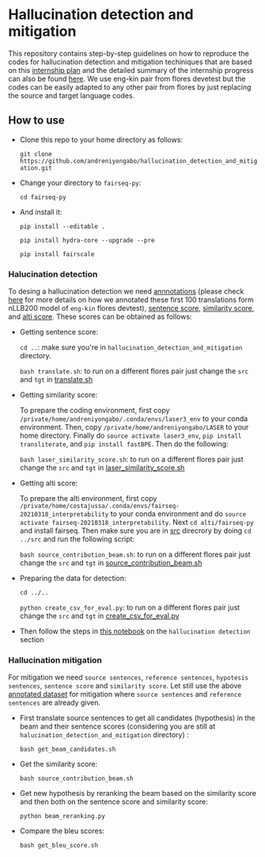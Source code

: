 # Hallucination detection and mitigation
This repository contains step-by-step guidelines on how to reproduce the codes for hallucination detection and mitigation techiniques that are based on this [internship plan](https://docs.google.com/document/d/1VGA763JBhVghCJYH2LNtkqBc3Wg9Msl4E_SLXV8ZtXA/edit) and the detailed summary of the internship progress can also be found [here](https://docs.google.com/document/d/1gg0HHv-YTs-MRpxZrei0oECJih0tg4129-9p721cONs/edit#). We use eng-kin pair from flores devetest but the codes can be easily adapted to any other pair from flores by just replacing the source and target language codes.

## How to use
- Clone this repo to your home directory as follows:
  
  `git clone https://github.com/andreniyongabo/hallucination_detection_and_mitigation.git`
- Change your directory to `fairseq-py`:
  
  `cd fairseq-py`
- And install it:
  
  `pip install --editable .`
  
  `pip install hydra-core --upgrade --pre`
  
  `pip install fairscale`

### Halucination detection
To desing a hallucination detection we need [annnotations](https://github.com/andreniyongabo/hallucination_detection_and_mitigation/blob/main/translations/flores_test/eng-kin/output_first_100.annotation) (please check [here](https://docs.google.com/spreadsheets/d/1QGTc-H5-hXnh3W1dbaVQq5xn25jFO9fmypcmE67buho/edit#gid=0) for more details on how we annotated these first 100 translations form nLLB200 model of `eng-kin` flores devtest), [sentence score](https://github.com/andreniyongabo/hallucination_detection_and_mitigation/blob/main/translations/flores_test/eng-kin/output.sent_score), [similarity score](https://github.com/andreniyongabo/hallucination_detection_and_mitigation/blob/main/translations/flores_test/eng-kin/output.laser_score), and [alti score](https://github.com/andreniyongabo/hallucination_detection_and_mitigation/blob/main/translations/flores_test/eng-kin/output_translated.alti_score). These scores can be obtained as follows:

- Getting sentence score:
  
  `cd ..`: make sure you're in `hallucination_detection_and_mitigation` directory.
  
  `bash translate.sh`: to run on a different flores pair just change the `src` and `tgt` in [translate.sh](https://github.com/andreniyongabo/hallucination_detection_and_mitigation/blob/main/translate.sh)
  
- Getting similarity score:
  
  To prepare the coding environment, first copy `/private/home/andreniyongabo/.conda/envs/laser3_env` to your conda environment. Then, copy `/private/home/andreniyongabo/LASER` to your home directory. Finally do `source activate laser3_env`, `pip install transliterate`, and `pip install fastBPE`. Then do the following:
  
  `bash laser_similarity_score.sh`: to run on a different flores pair just change the `src` and `tgt` in [laser_similarity_score.sh](https://github.com/andreniyongabo/hallucination_detection_and_mitigation/blob/main/laser_similarity_score.sh)
  
- Getting alti score:

  To prepare the alti environment, first copy `/private/home/costajussa/.conda/envs/fairseq-20210318_interpretability` to your conda environment and do `source activate fairseq-20210318_interpretability`. Next `cd alti/fairseq-py` and install fairseq. Then make sure you are in [src](https://github.com/andreniyongabo/hallucination_detection_and_mitigation/tree/main/alti/src) direcrory by doing `cd ../src` and run the following script:
  
  `bash source_contribution_beam.sh`: to run on a different flores pair just change the `src` and `tgt` in [source_contribution_beam.sh](https://github.com/andreniyongabo/hallucination_detection_and_mitigation/blob/main/alti/src/source_contribution_beam.sh)
  
- Preparing the data for detection:

  `cd ../..`
  
  `python create_csv_for_eval.py`: to run on a different flores pair just change the `src` and `tgt` in [create_csv_for_eval.py](https://github.com/andreniyongabo/hallucination_detection_and_mitigation/blob/main/create_csv_for_eval.py)

- Then follow the steps in [this notebook]() on the `hallucination detection` section
### Hallucination mitigation
For mitigation we need `source sentences`, `reference sentences`, `hypotesis sentences`, `sentence score` and `similarity score`. Let still use the above [annotated dataset](https://docs.google.com/spreadsheets/d/1MoG7WJNnDlO-C4-HQ-SPxEjO7IKGRAcD3pjs5gpXQA4/edit?usp=sharing) for mitigation where `source sentences` and `reference sentences` are already given.
- First translate source sentences to get all candidates (hypothesis) in the beam and their sentence scores (considering you are still at `halucination_detection_and_mitigation` directory) :
  
  `bash get_beam_candidates.sh`
  
- Get the similarity score:

  `bash source_contribution_beam.sh`
  
- Get new hypothesis by reranking the beam based on the similarity score and then both on the sentence score and similarity score:

  `python beam_reranking.py`
  
- Compare the bleu scores:
  
  `bash get_bleu_score.sh`
  
